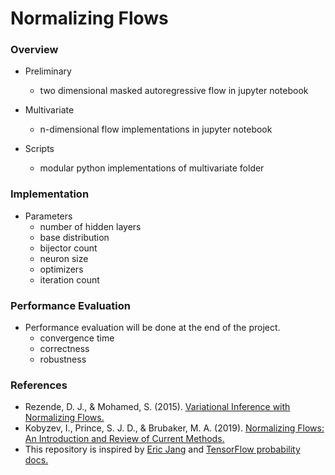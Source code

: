 # Normalizing Flows

### Overview

* Preliminary 
  * two dimensional masked autoregressive flow in jupyter notebook

* Multivariate 
  * n-dimensional flow implementations in jupyter notebook

* Scripts
  * modular python implementations of multivariate folder

### Implementation 

* Parameters
  * number of hidden layers
  * base distribution
  * bijector count
  * neuron size
  * optimizers 
  * iteration count
  
### Performance Evaluation
* Performance evaluation will be done at the end of the project.
  * convergence time
  * correctness
  * robustness

### References
* Rezende, D. J., & Mohamed, S. (2015). [Variational Inference with Normalizing Flows.](https://arxiv.org/abs/1505.05770v6)
* Kobyzev, I., Prince, S. J. D., & Brubaker, M. A. (2019). [Normalizing Flows: An Introduction and Review of Current Methods.](https://arxiv.org/abs/1908.09257v4)
* This repository is inspired by [Eric Jang](https://github.com/ericjang/normalizing-flows-tutorial) and [TensorFlow probability docs.](https://www.tensorflow.org/probability)
